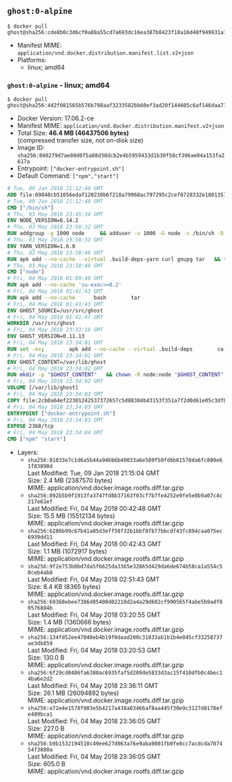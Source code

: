## `ghost:0-alpine`

```console
$ docker pull ghost@sha256:cde8b0c3d6cf0a88a55cd7a693dc16ea387b8423f18a16d48f949931a78b9eba
```

-	Manifest MIME: `application/vnd.docker.distribution.manifest.list.v2+json`
-	Platforms:
	-	linux; amd64

### `ghost:0-alpine` - linux; amd64

```console
$ docker pull ghost@sha256:4d2f081565b576b798aaf3233582bb60ef3ad20f144605c6af146daa71b4fdfd
```

-	Docker Version: 17.06.2-ce
-	Manifest MIME: `application/vnd.docker.distribution.manifest.v2+json`
-	Total Size: **46.4 MB (46437506 bytes)**  
	(compressed transfer size, not on-disk size)
-	Image ID: `sha256:840279d7ae80d0f5a88d38dcb2e4b5959433d1b30f58cf396ae04a153fa2617a`
-	Entrypoint: `["docker-entrypoint.sh"]`
-	Default Command: `["npm","start"]`

```dockerfile
# Tue, 09 Jan 2018 21:12:40 GMT
ADD file:69848cb51056edaf120230b6f218a79968ac797295c2cef6728332e1801357be in / 
# Tue, 09 Jan 2018 21:12:40 GMT
CMD ["/bin/sh"]
# Thu, 03 May 2018 23:45:34 GMT
ENV NODE_VERSION=6.14.2
# Thu, 03 May 2018 23:58:32 GMT
RUN addgroup -g 1000 node     && adduser -u 1000 -G node -s /bin/sh -D node     && apk add --no-cache         libstdc++     && apk add --no-cache --virtual .build-deps         binutils-gold         curl         g++         gcc         gnupg         libgcc         linux-headers         make         python   && for key in     94AE36675C464D64BAFA68DD7434390BDBE9B9C5     FD3A5288F042B6850C66B31F09FE44734EB7990E     71DCFD284A79C3B38668286BC97EC7A07EDE3FC1     DD8F2338BAE7501E3DD5AC78C273792F7D83545D     C4F0DFFF4E8C1A8236409D08E73BC641CC11F4C8     B9AE9905FFD7803F25714661B63B535A4C206CA9     56730D5401028683275BD23C23EFEFE93C4CFFFE     77984A986EBC2AA786BC0F66B01FBB92821C587A   ; do     gpg --keyserver hkp://p80.pool.sks-keyservers.net:80 --recv-keys "$key" ||     gpg --keyserver hkp://ipv4.pool.sks-keyservers.net --recv-keys "$key" ||     gpg --keyserver hkp://pgp.mit.edu:80 --recv-keys "$key" ;   done     && curl -SLO "https://nodejs.org/dist/v$NODE_VERSION/node-v$NODE_VERSION.tar.xz"     && curl -SLO --compressed "https://nodejs.org/dist/v$NODE_VERSION/SHASUMS256.txt.asc"     && gpg --batch --decrypt --output SHASUMS256.txt SHASUMS256.txt.asc     && grep " node-v$NODE_VERSION.tar.xz\$" SHASUMS256.txt | sha256sum -c -     && tar -xf "node-v$NODE_VERSION.tar.xz"     && cd "node-v$NODE_VERSION"     && ./configure     && make -j$(getconf _NPROCESSORS_ONLN)     && make install     && apk del .build-deps     && cd ..     && rm -Rf "node-v$NODE_VERSION"     && rm "node-v$NODE_VERSION.tar.xz" SHASUMS256.txt.asc SHASUMS256.txt
# Thu, 03 May 2018 23:58:33 GMT
ENV YARN_VERSION=1.6.0
# Thu, 03 May 2018 23:58:46 GMT
RUN apk add --no-cache --virtual .build-deps-yarn curl gnupg tar   && for key in     6A010C5166006599AA17F08146C2130DFD2497F5   ; do     gpg --keyserver hkp://p80.pool.sks-keyservers.net:80 --recv-keys "$key" ||     gpg --keyserver hkp://ipv4.pool.sks-keyservers.net --recv-keys "$key" ||     gpg --keyserver hkp://pgp.mit.edu:80 --recv-keys "$key" ;   done   && curl -fSLO --compressed "https://yarnpkg.com/downloads/$YARN_VERSION/yarn-v$YARN_VERSION.tar.gz"   && curl -fSLO --compressed "https://yarnpkg.com/downloads/$YARN_VERSION/yarn-v$YARN_VERSION.tar.gz.asc"   && gpg --batch --verify yarn-v$YARN_VERSION.tar.gz.asc yarn-v$YARN_VERSION.tar.gz   && mkdir -p /opt   && tar -xzf yarn-v$YARN_VERSION.tar.gz -C /opt/   && ln -s /opt/yarn-v$YARN_VERSION/bin/yarn /usr/local/bin/yarn   && ln -s /opt/yarn-v$YARN_VERSION/bin/yarnpkg /usr/local/bin/yarnpkg   && rm yarn-v$YARN_VERSION.tar.gz.asc yarn-v$YARN_VERSION.tar.gz   && apk del .build-deps-yarn
# Thu, 03 May 2018 23:58:46 GMT
CMD ["node"]
# Fri, 04 May 2018 01:09:40 GMT
RUN apk add --no-cache 'su-exec>=0.2'
# Fri, 04 May 2018 01:41:43 GMT
RUN apk add --no-cache 		bash 		tar
# Fri, 04 May 2018 01:41:43 GMT
ENV GHOST_SOURCE=/usr/src/ghost
# Fri, 04 May 2018 01:41:47 GMT
WORKDIR /usr/src/ghost
# Fri, 04 May 2018 23:33:16 GMT
ENV GHOST_VERSION=0.11.13
# Fri, 04 May 2018 23:34:01 GMT
RUN set -ex; 		apk add --no-cache --virtual .build-deps 		ca-certificates 		gcc 		make 		openssl 		python 		unzip 	; 		wget -O ghost.zip "https://github.com/TryGhost/Ghost/releases/download/${GHOST_VERSION}/Ghost-${GHOST_VERSION}.zip"; 	unzip ghost.zip; 		npm install --production; 		apk del .build-deps; 		rm ghost.zip; 	npm cache clean; 	rm -rf /tmp/npm*
# Fri, 04 May 2018 23:34:01 GMT
ENV GHOST_CONTENT=/var/lib/ghost
# Fri, 04 May 2018 23:34:02 GMT
RUN mkdir -p "$GHOST_CONTENT" 	&& chown -R node:node "$GHOST_CONTENT" 	&& ln -s "$GHOST_CONTENT/config.js" "$GHOST_SOURCE/config.js"
# Fri, 04 May 2018 23:34:02 GMT
VOLUME [/var/lib/ghost]
# Fri, 04 May 2018 23:34:03 GMT
COPY file:2cb0a64ef22301242537372657c5d88304b43153f351a7f2d0d61e05c3dfb29a in /usr/local/bin/ 
# Fri, 04 May 2018 23:34:03 GMT
ENTRYPOINT ["docker-entrypoint.sh"]
# Fri, 04 May 2018 23:34:03 GMT
EXPOSE 2368/tcp
# Fri, 04 May 2018 23:34:04 GMT
CMD ["npm" "start"]
```

-	Layers:
	-	`sha256:81033e7c1d6a5b44a94bb6b40033a6e589f50fd6b61578da6fc809e61f83898d`  
		Last Modified: Tue, 09 Jan 2018 21:15:04 GMT  
		Size: 2.4 MB (2387570 bytes)  
		MIME: application/vnd.docker.image.rootfs.diff.tar.gzip
	-	`sha256:892b5b9f1913fa3747fd8b37163f03cf7b7fe4252e9fe5e0b9a07c4c217e61ef`  
		Last Modified: Fri, 04 May 2018 00:42:48 GMT  
		Size: 15.5 MB (15512134 bytes)  
		MIME: application/vnd.docker.image.rootfs.diff.tar.gzip
	-	`sha256:6286b99c67b41a05d3eff58f32b1bbf8fb77bbcdf43fc894caa075ec6939dd11`  
		Last Modified: Fri, 04 May 2018 00:42:43 GMT  
		Size: 1.1 MB (1072917 bytes)  
		MIME: application/vnd.docker.image.rootfs.diff.tar.gzip
	-	`sha256:9f2e753b0bd7da5f6625da3365e32865d429da6de674b58ca1a554c58ceb4ab8`  
		Last Modified: Fri, 04 May 2018 02:51:43 GMT  
		Size: 8.4 KB (8365 bytes)  
		MIME: application/vnd.docker.image.rootfs.diff.tar.gzip
	-	`sha256:69368ebee7386d85400d02218d2a4a29d602cf990565f4abe5b9adf00576884b`  
		Last Modified: Fri, 04 May 2018 03:20:55 GMT  
		Size: 1.4 MB (1360666 bytes)  
		MIME: application/vnd.docker.image.rootfs.diff.tar.gzip
	-	`sha256:134fd52ee47048eb4b19f0daad200c31833ab1b1b4e045cf33258737ae3db859`  
		Last Modified: Fri, 04 May 2018 03:20:53 GMT  
		Size: 130.0 B  
		MIME: application/vnd.docker.image.rootfs.diff.tar.gzip
	-	`sha256:6f29cd0486fa6380ac6935faf5d209de5833d3ac15f410dfb0c4bec14ba6e2d2`  
		Last Modified: Fri, 04 May 2018 23:36:11 GMT  
		Size: 26.1 MB (26094892 bytes)  
		MIME: application/vnd.docker.image.rootfs.diff.tar.gzip
	-	`sha256:e72e4e1578f003e5b4217a438a03466af8aa445f30e9c3127d8178efe489bca1`  
		Last Modified: Fri, 04 May 2018 23:36:05 GMT  
		Size: 227.0 B  
		MIME: application/vnd.docker.image.rootfs.diff.tar.gzip
	-	`sha256:b9b1532194510c49ee627d063a76e9aba9801fb0fe8cc7acdcda707454f3880a`  
		Last Modified: Fri, 04 May 2018 23:36:05 GMT  
		Size: 605.0 B  
		MIME: application/vnd.docker.image.rootfs.diff.tar.gzip
